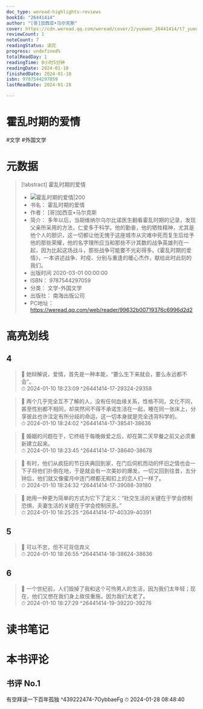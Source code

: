 ```yaml
---
doc_type: weread-highlights-reviews
bookId: "26441414"
author: "[哥]加西亚•马尔克斯"
cover: https://cdn.weread.qq.com/weread/cover/2/yuewen_26441414/t7_yuewen_264414141682244020.jpg
reviewCount: 1
noteCount: 7
readingStatus: 读完
progress: undefined%
totalReadDay: 1
readingTime: 0小时5分钟
readingDate: 2024-01-10
finishedDate: 2024-01-10
isbn: 9787544297059
lastReadDate: 2024-01-28

---
```


# 霍乱时期的爱情


#文学 #外国文学

# 元数据
> [!abstract] 霍乱时期的爱情
> - ![ 霍乱时期的爱情|200](https://cdn.weread.qq.com/weread/cover/2/yuewen_26441414/t7_yuewen_264414141682244020.jpg)
> - 书名： 霍乱时期的爱情
> - 作者： [哥]加西亚•马尔克斯
> - 简介： 多年以后，当胡维纳尔乌尔比诺医生翻看霍乱时期的记录，发现父亲所采用的方法，仁爱多于科学。他的勤奋，他的牺牲精神，尤其是他个人的胆识，这一切都让他无愧于这座城市从灾难中死而复生后给予他的那些荣耀，他的名字理所应当和那些不计其数的战争英雄列在一起，因为比起这场战斗，那些战争可能要不光彩得多。《霍乱时期的爱情》，一本讲述战争、时疫、分别与重逢的暖心杰作，献给此时此刻的我们。
> - 出版时间 2020-03-01 00:00:00
> - ISBN： 9787544297059
> - 分类： 文学-外国文学
> - 出版社： 南海出版公司
> - PC地址：https://weread.qq.com/web/reader/99632b00719376c6996d2d2

# 高亮划线


## 4

> 📌 她辩解说，爱情，首先是一种本能，“要么生下来就会，要么永远都不会”。  
> ⏱ 2024-01-10 18:23:09 ^26441414-17-29324-29358

> 📌 两个几乎完全互不了解的人，没有任何血缘关系，性格不同，文化不同，甚至性别都不相同，却突然间不得不承诺生活在一起，睡在同一张床上，分享彼此也许注定有所分歧的命运，这一切本身就是完全违背科学的。  
> ⏱ 2024-01-10 18:24:02 ^26441414-17-38541-38636

> 📌 婚姻的问题在于，它终结于每晚做爱之后，却在第二天早餐之前又必须重新建立起来。  
> ⏱ 2024-01-10 18:23:45 ^26441414-17-38640-38678

> 📌 有时，他们从疯狂的节日庆典回到家，在门后伺机而动的怀旧之情也会一下子将他们扑倒在地，于是就会有一次美妙的爆发，一切又回到往昔，五分钟后，他们就又像蜜月中连门襟都无暇扣上的恋人们一样了。  
> ⏱ 2024-01-10 18:24:32 ^26441414-17-39088-39180

> 📌 她用一种更为简单的方式为它下了定义：“社交生活的关键在于学会控制恐惧，夫妻生活的关键在于学会控制厌恶。”  
> ⏱ 2024-01-10 18:25:25 ^26441414-17-40339-40391

## 5

> 📌 可以不忠，但不可背信弃义  
> ⏱ 2024-01-10 18:26:55 ^26441414-18-38624-38636

## 6

> 📌 一个世纪前，人们毁掉了我和这个可怜男人的生活，因为我们太年轻；现在，他们又想在我们身上故伎重施，因为我们太老了。  
> ⏱ 2024-01-10 18:27:29 ^26441414-19-39220-39276



# 读书笔记




# 本书评论


## 书评 No.1 
有空拜读一下百年孤独 ^439222474-7OybbaeFg
⏱ 2024-01-28 08:48:40
